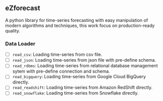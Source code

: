## eZforecast

A python library for time-series forecasting with easy manipulation of modern algorithms and techniques, this work focus on production-ready quality.

### Data Loader
- [ ] `read_csv`: Loading time-series from csv file.
- [ ] `read_json`: Loading time-series from json file with pre-define schema.
- [ ] `read_rdbms`: Loading time-series from relational database management sytem with pre-define connection and schema.
- [ ] `read_bigquery`: Loading time-series from Google Cloud BigQuery directly.
- [ ] `read_readshift`: Loading time-series from Amazon RedShift directly.
- [ ] `read_snowflake`: Loading time-series from Snowflake directly.
